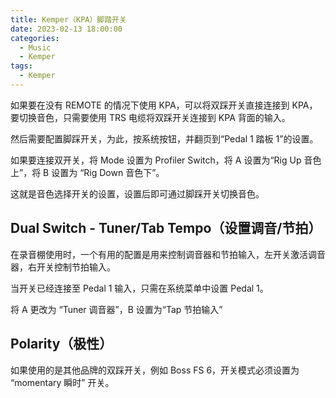```yaml
---
title: Kemper（KPA）脚踏开关
date: 2023-02-13 18:00:00
categories:
  - Music
  - Kemper
tags:
  - Kemper
---
```


如果要在没有 REMOTE 的情况下使用 KPA，可以将双踩开关直接连接到 KPA，要切换音色，只需要使用 TRS 电缆将双踩开关连接到 KPA 背面的输入。

<hairy-image src="https://pic.imgdb.cn/item/63ea04ea4757feff33708e52.jpg" />

然后需要配置脚踩开关，为此，按系统按钮，并翻页到“Pedal 1 踏板 1”的设置。

<hairy-image src="https://pic.imgdb.cn/item/63ea053d4757feff33732970.jpg" />

如果要连接双开关，将 Mode 设置为 Profiler Switch，将 A 设置为“Rig Up 音色上”，将 B 设置为 “Rig Down 音色下”。

<hairy-image src="https://pic.imgdb.cn/item/63ea05d84757feff3377e6c7.jpg" />

这就是音色选择开关的设置，设置后即可通过脚踩开关切换音色。

<!-- more -->

## Dual Switch - Tuner/Tab Tempo（设置调音/节拍）

在录音棚使用时，一个有用的配置是用来控制调音器和节拍输入，左开关激活调音器，右开关控制节拍输入。

当开关已经连接至 Pedal 1 输入，只需在系统菜单中设置 Pedal 1。

将 A 更改为 “Tuner 调音器”，B 设置为“Tap 节拍输入”

## Polarity（极性）

如果使用的是其他品牌的双踩开关，例如 Boss FS 6，开关模式必须设置为 “momentary 瞬时” 开关。
